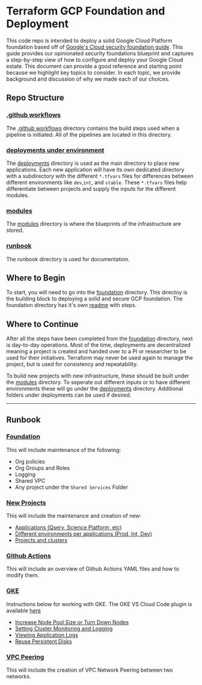 # Terraform GCP Foundation and Deployment

This code repo is intended to deploy a solid Google Cloud Platform foundation based off of [Google's Cloud security foundation guide](https://services.google.com/fh/files/misc/google-cloud-security-foundations-guide.pdf). This guide provides our opinionated security foundations blueprint and captures a step-by-step view of how to configure and deploy your Google Cloud estate. This document can provide a good reference and starting point because we highlight key topics to consider. In each topic, we provide background and discussion of why we made each of our choices.

## Repo Structure

### [.github workflows](./.github/workflows)
The [.github workflows](./.github/workflows) directory contains the build steps used when a pipeline is initiated. All of the pipelines are located in this directory.

### [deployments under environment](./environment/deployments)
The [deployments](./environment/deployments) directory is used as the main directory to place new applications. Each new application will have its own dedicated directory with a subdirectory with the different `*.tfvars` files for differences between different environments like `dev`,`int`, and `stable`. These `*.tfvars` files help differentiate between projects and supply the inputs for the different modules.

### [modules](./modules)
The [modules](./modules) directory is where the blueprints of the infrastructure are stored.

### [runbook](./runbook)
The runbook directory is used for documentation.



## Where to Begin

To start, you will need to go into the [foundation](./environment/foundation) directory. This directoy is the building block to deploying a solid and secure GCP foundation. The foundation directory has it's own [readme](./environment/foundation/readme.md) with steps.

## Where to Continue

After all the steps have been completed from the [foundation](./environment/foundation) directory, next is day-to-day operations. Most of the time, deployments are decentralized meaning a project is created and handed over to a PI or researcher to be used for their initiatives. Terraform may never be used again to manage the project, but is used for consistency and repeatability.

To build new projects with new infrastructure, these should be built under the [modules](./modules) directory. To seperate out different inputs or to have different environments these will go under the [deployments](./environment/deployments) directory. Additional folders under deployments can be used if desired.

---
## Runbook

### [Foundation](./runbook/update-foundations.md)

This will include maintenance of the following:
* Org policies
* Org Groups and Roles
* Logging
* Shared VPC
* Any project under the `Shared Services` Folder

### [New Projects](./runbook/new-projects.md)

This will include the maintenance and creation of new:
* [Applications (Qserv, Science Platform, etc)](https://github.com/lsst/idf_deploy/blob/master/runbook/new-projects.md#deploying-new-applications)
* [Different environments per applications (Prod, Int, Dev)](https://github.com/lsst/idf_deploy/blob/master/runbook/new-projects.md#deploying-different-environments-per-new-applications)
* [Projects and clusters](https://github.com/lsst/idf_deploy/blob/master/runbook/new-projects.md#update-projects-and-clusters)

### [Github Actions](./runbook/pipelines.md)

This will include an overview of Github Actions YAML files and how to modify them. 

### [GKE](./modules/gke)

Instructions below for working with GKE.  The GKE VS Cloud Code plugin is available [here](https://marketplace.visualstudio.com/items?itemName=GoogleCloudTools.cloudcode)

* [Increase Node Pool Size or Turn Down Nodes](runbook/gke-node.md#increasing-or-decreasing-node-counts)
* [Setting Cluster Monitoring and Logging](runbook/monitoring-logging.md#setting-gke-monitoring-and-logging)
* [Viewing Application Logs](runbook/monitoring-logging.md#viewing-gke-application-logs)
* [Reuse Persistent Disks](runbook/persistent-disks.md)

### [VPC Peering](./modules/vpc_peering)

This will include the creation of VPC Network Peering between two networks.

